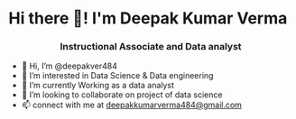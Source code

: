 # Hi there 👋! I'm Deepak Kumar Verma #


<h3 align="center">
 Instructional Associate and Data analyst 
</h3>

- 👋 Hi, I’m @deepakver484
- 👀 I’m interested in Data Science & Data engineering
- 🌱 I’m currently Working as a data analyst
- 💞️ I’m looking to collaborate on project of data science
- 📫 connect with me at deepakkumarverma484@gmail.com

<!---
deepakver484/deepakver484 is a ✨ special ✨ repository because its `README.md` (this file) appears on your GitHub profile.
You can click the Preview link to take a look at your changes.
--->
